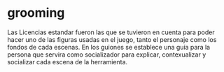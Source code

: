# grooming

Las Licencias estandar fueron las que se  tuvieron en cuenta para poder hacer uno de las figuras usadas en el juego, tanto el personaje como los fondos de cada escenas.
En los guiones se establece una guía para la persona que servira como socializador para explicar, contexualizar y socializar cada escena de la herramienta.
